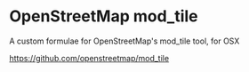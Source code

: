 # OpenStreetMap mod_tile

A custom formulae for OpenStreetMap's mod_tile tool, for OSX


https://github.com/openstreetmap/mod_tile

